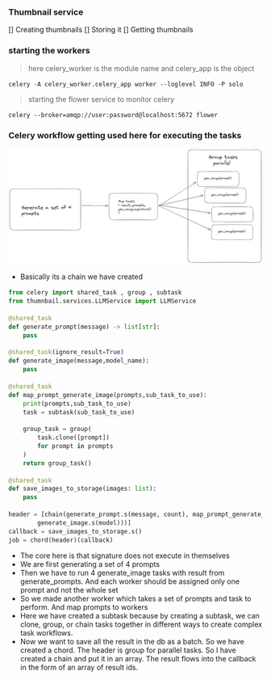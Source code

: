 ### Thumbnail service

[] Creating thumbnails
[] Storing it
[] Getting thumbnails

### starting the workers

> here celery_worker is the module name and celery_app is the object
```
celery -A celery_worker.celery_app worker --loglevel INFO -P solo
```

> starting the flower service to monitor celery
```
celery --broker=amqp://user:password@localhost:5672 flower 
```

### Celery workflow getting used here for executing the tasks
![alt text](woker_chain.png)

* Basically its a chain we have created
```python
from celery import shared_task , group , subtask
from thumnbail.services.LLMService import LLMService

@shared_task
def generate_prompt(message) -> list[str]:
    pass

@shared_task(ignore_result=True)
def generate_image(message,model_name):
    pass

@shared_task 
def map_prompt_generate_image(prompts,sub_task_to_use):
    print(prompts,sub_task_to_use)
    task = subtask(sub_task_to_use)
    
    group_task = group(
        task.clone([prompt])
        for prompt in prompts
    )
    return group_task()

@shared_task
def save_images_to_storage(images: list):
    pass

header = [chain(generate_prompt.s(message, count), map_prompt_generate_image.s(
        generate_image.s(model)))]
callback = save_images_to_storage.s()
job = chord(header)(callback)
```
* The core here is that signature does not execute in themselves
* We are first generating a set of 4 prompts
* Then we have to run 4 generate_image tasks with result from generate_prompts. And each worker should be assigned only one prompt and not the whole set
* So we made another worker which takes a set of prompts and task to perform. And map prompts to workers
* Here we have created a subtask because by creating a subtask, we can clone, group, or chain tasks together in different ways to create complex task workflows.
* Now we want to save all the result in the db as a batch. So we have created a chord. The header is group for parallel tasks. So I have created a chain and put it in an array. The result flows into the callback in the form of an array of result ids.